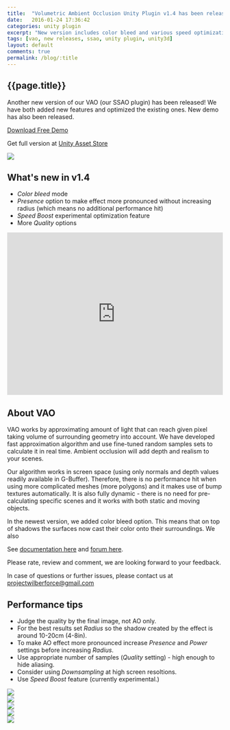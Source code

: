 ```yaml
---
title:  "Volumetric Ambient Occlusion Unity Plugin v1.4 has been released + DEMO"
date:   2016-01-24 17:36:42
categories: unity plugin
excerpt: "New version includes color bleed and various speed optimizations, improved image quality and more controls."
tags: [vao, new releases, ssao, unity plugin, unity3d]
layout: default
comments: true
permalink: /blog/:title
---
```


## {{page.title}}

Another new version of our VAO (our SSAO plugin) has been released! We have both added new features and optimized the existing ones. New demo has also been released.

<a href="https://projectwilberforce.github.io/vaodemo/" class="downloadbtn">Download Free Demo</a>

Get full version at [Unity Asset Store](http://u3d.as/xzs)

![]({{site.baseurl}}/images/space_age.jpg)

## What's new in v1.4  

 * *Color bleed* mode
 * *Presence* option to make effect more pronounced without increasing radius (which means no additional performance hit)
 * *Speed Boost* experimental optimization feature
 * More *Quality* options
 
<iframe frameborder="0" class="juxtapose" width="100%" height="380" src="https://cdn.knightlab.com/libs/juxtapose/latest/embed/index.html?uid=d1d18d1e-e259-11e6-8b75-0edaf8f81e27"></iframe>

## About VAO

VAO works by approximating amount of light that can reach given pixel taking volume of surrounding geometry into account. We have developed fast approximation algorithm and use fine-tuned random samples sets to calculate it in real time. Ambient occlusion will add depth and realism to your scenes.

Our algorithm works in screen space (using only normals and depth values readily available in G-Buffer). Therefore, there is no performance hit when using more complicated meshes (more polygons) and it makes use of bump textures automatically. It is also fully dynamic - there is no need for pre-calculating specific scenes and it works with both static and moving objects.

In the newest version, we added color bleed option. This means that on top of shadows the surfaces now cast their color onto their surroundings. We also 

See [documentation here](https://projectwilberforce.github.io/vaomanual/) and [forum here](https://forum.unity3d.com/threads/volumetric-ambient-occlusion-image-effect.428426/).

Please rate, review and comment, we are looking forward to your feedback.

In case of questions or further issues, please contact us at <projectwilberforce@gmail.com>

## Performance tips

- Judge the quality by the final image, not AO only.
- For the best results set *Radius* so the shadow created by the effect is around 10-20cm (4-8in).
- To make AO effect more pronounced increase *Presence* and *Power* settings before increasing *Radius*.
- Use appropriate number of samples (*Quality* setting) - high enough to hide aliasing.
- Consider using *Downsampling* at high screen resoltions.
- Use *Speed Boost* feature (currently experimental.)


<div>
<div class="img-thumb">
	<a href="{{site.baseurl}}/images/screenshots/e1.png" data-lightbox="vao"><img src="{{site.baseurl}}/images/screenshots/e1_thumb.png" /></a>
</div>
<div class="img-thumb">
	<a href="{{site.baseurl}}/images/screenshots/e2.png" data-lightbox="vao"><img src="{{site.baseurl}}/images/screenshots/e2_thumb.png" /></a>
</div>
<div class="img-thumb">
	<a href="{{site.baseurl}}/images/screenshots/e3.png" data-lightbox="vao"><img src="{{site.baseurl}}/images/screenshots/e3_thumb.png" /></a>
</div>
</div>
<div style="clear:both;">
<div class="img-thumb">
	<a href="{{site.baseurl}}/images/screenshots/e4.png" data-lightbox="vao"><img src="{{site.baseurl}}/images/screenshots/e4_thumb.png" /></a>
</div>
<div class="img-thumb">
	<a href="{{site.baseurl}}/images/screenshots/e5.png" data-lightbox="vao"><img src="{{site.baseurl}}/images/screenshots/e5_thumb.png" /></a>
</div>
</div>

<div style="clear: both; padding-top: 50px;">
